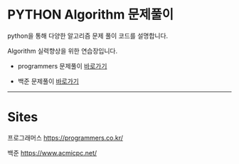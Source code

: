 # PYTHON Algorithm 문제풀이
python을 통해 다양한 알고리즘 문제 풀이 코드를 설명합니다.

Algorithm 실력향상을 위한 연습장입니다.

* programmers 문제풀이 [바로가기](https://github.com/soyeonJeonDEV/Algorithm/tree/master/programmers)

* 백준 문제풀이 [바로가기](https://github.com/soyeonJeonDEV/Algorithm/tree/master/baekjoon)

---

# Sites

프로그래머스 https://programmers.co.kr/

백준 https://www.acmicpc.net/
